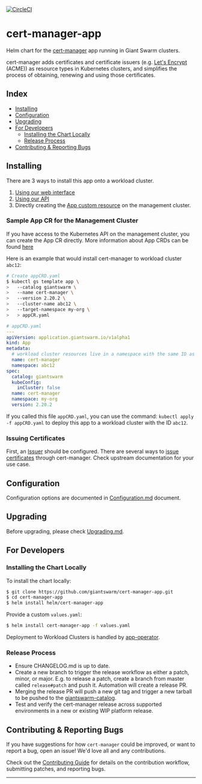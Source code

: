 [![CircleCI](https://circleci.com/gh/giantswarm/cert-manager-app.svg?style=shield)](https://circleci.com/gh/giantswarm/cert-manager-app)

# cert-manager-app

Helm chart for the [cert-manager](https://cert-manager.io/) app running in Giant Swarm clusters.

cert-manager adds certificates and certificate issuers (e.g. [Let's Encrypt](https://letsencrypt.org/docs/) (ACME)) as resource types in Kubernetes clusters, and simplifies the process of obtaining, renewing and using those certificates.

## Index
- [Installing](#installing)
- [Configuration](#configuration)
- [Upgrading](#upgrading)
- [For Developers](#for-developers)
  - [Installing the Chart Locally](#installing-the-chart-locally)
  - [Release Process](#release-process)
- [Contributing & Reporting Bugs](#contributing--reporting-bugs)

## Installing

There are 3 ways to install this app onto a workload cluster.

1. [Using our web interface](https://docs.giantswarm.io/ui-api/web/app-platform/#installing-an-app)
2. [Using our API](https://docs.giantswarm.io/api/#operation/createClusterAppV5)
3. Directly creating the [App custom resource](https://docs.giantswarm.io/getting-started/app-platform/deploy-app/#creating-an-app-cr) on the management cluster.

### Sample App CR for the Management Cluster

If you have access to the Kubernetes API on the management cluster, you can create the App CR directly. More information about App CRDs can be found [here](https://docs.giantswarm.io/use-the-api/management-api/crd/apps.application.giantswarm.io/)

Here is an example that would install cert-manager to workload cluster `abc12`:


```bash
# Create appCRD.yaml
$ kubectl gs template app \
>   --catalog giantswarm \
>   --name cert-manager \
>   --version 2.20.2 \
>   --cluster-name abc12 \
>   --target-namespace my-org \
>   > appCR.yaml
```
```yaml
# appCRD.yaml
---
apiVersion: application.giantswarm.io/v1alpha1
kind: App
metadata:
  # workload cluster resources live in a namespace with the same ID as the workload cluster.
  name: cert-manager
  namespace: abc12
spec:
  catalog: giantswarm
  kubeConfig:
    inCluster: false
  name: cert-manager
  namespace: my-org
  version: 2.20.2
```
If you called this file `appCRD.yaml`, you can use the command: `kubectl apply -f appCRD.yaml` to deploy this app to a workload cluster with the ID `abc12`.

### Issuing Certificates

First, an [Issuer](https://cert-manager.io/docs/configuration/) should be configured. There are several ways to [issue certificates](https://cert-manager.io/docs/usage/) through cert-manager. Check upstream documentation for your use case.

## Configuration

Configuration options are documented in [Configuration.md](https://github.com/giantswarm/cert-manager-app/blob/master/helm/cert-manager-app/Configuration.md) document.

## Upgrading

Before upgrading, please check [Upgrading.md](https://github.com/giantswarm/cert-manager-app/blob/master/docs/upgrading.md).

## For Developers

### Installing the Chart Locally

To install the chart locally:

```bash
$ git clone https://github.com/giantswarm/cert-manager-app.git
$ cd cert-manager-app
$ helm install helm/cert-manager-app
```

Provide a custom `values.yaml`:

```bash
$ helm install cert-manager-app -f values.yaml
```

Deployment to Workload Clusters is handled by [app-operator](https://github.com/giantswarm/app-operator).

### Release Process

* Ensure CHANGELOG.md is up to date.
* Create a new branch to trigger the release workflow as either a patch, minor, or major. E.g. to release a patch, create a branch from master called `release#patch` and push it. Automation will create a release PR.
* Merging the release PR will push a new git tag and trigger a new tarball to be pushed to the
  [giantswarm-catalog].
* Test and verify the cert-manager release across supported environments in a new or existing WIP platform release.

## Contributing & Reporting Bugs
If you have suggestions for how `cert-manager` could be improved, or want to report a bug, open an issue! We'd love all and any contributions.

Check out the [Contributing Guide](https://github.com/giantswarm/cert-manager-app/blob/master/CONTRIBUTING.md) for details on the contribution workflow, submitting patches, and reporting bugs.

---

[app-operator]: https://github.com/giantswarm/app-operator
[cluster-operator]: https://github.com/giantswarm/cluster-operator
[cert-manager]: https://github.com/cert-manager/cert-manager
[default-catalog]: https://github.com/giantswarm/default-catalog
[default-test-catalog]: https://github.com/giantswarm/default-test-catalog
[giantswarm-catalog]: https://github.com/giantswarm/giantswarm-catalog
